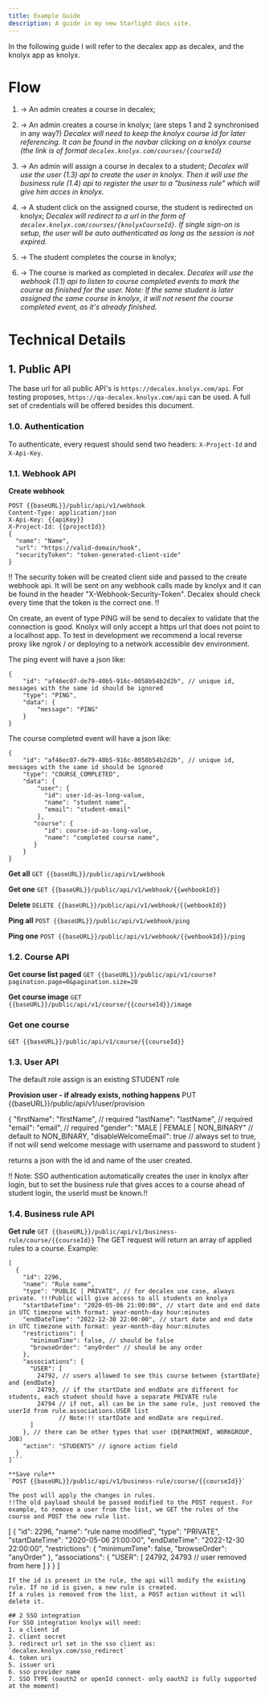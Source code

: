 ```yaml
---
title: Example Guide
description: A guide in my new Starlight docs site.
---
```


In the following guide I will refer to the decalex app as decalex, and the knolyx app as knolyx.

# Flow
1. -> An admin creates a course in decalex;
2. -> An admin creates a course in knolyx;
(are steps 1 and 2 synchronised in any way?)
_Decalex will need to keep the knolyx course id for later referencing. It can be found in the navbar clicking on a knolyx course (the link is of format `decalex.knolyx.com/courses/{courseId}`_

3. -> An admin will assign a course in decalex to a student;
_Decalex will use the user (1.3) api to create the user in knolyx. Then it will use the business rule (1.4) api to register the user to a "business rule" which will give him acces in knolyx._

4. -> A student click on the assigned course, the student is redirected on knolyx;
_Decalex will redirect to a url in the form of `decalex.knolyx.com/courses/{knolyxCourseId}`. If single sign-on is setup, the user will be auto authenticated as long as the session is not expired._

6. -> The student completes the course in knolyx;

7. -> The course is marked as completed in decalex.
_Decalex will use the webhook (1.1) api to listen to course completed events to mark the course as finished for the user. Note: If the same student is later assigned the same course in knolyx, it will not resent the course completed event, as it's already finished._

# Technical Details

## 1. Public API
The base url for all public API's is `https://decalex.knolyx.com/api`. For testing proposes, `https://qa-decalex.knolyx.com/api` can be used. A full set of credentials will be offered besides this document.

### 1.0. Authentication
To authenticate, every request should send two headers: `X-Project-Id` and `X-Api-Key`.

### 1.1. Webhook API
**Create webhook**
```
POST {{baseURL}}/public/api/v1/webhook
Content-Type: application/json
X-Api-Key: {{apiKey}}
X-Project-Id: {{projectId}}
{
  "name": "Name",
  "url": "https://valid-domain/hook",
  "securityToken": "token-generated-client-side"
}
```
!! The security token will be created client side and passed to the create webhook api. It will be sent on any webhook calls made by knolyx and it can be found in the header "X-Webhook-Security-Token". Decalex should check every time that the token is the correct one. !!

On create, an event of type PING will be send to decalex to validate that the connection is good. Knolyx will only accept a https url that does not point to a localhost app. To test in development we recommend a local reverse proxy like ngrok / or deploying to a network accessible dev environment.

The ping event will have a json like: 
```
{
    "id": "af46ec07-de79-40b5-916c-0058b54b2d2b", // unique id, messages with the same id should be ignored
    "type": "PING",
    "data": {
        "message": "PING"
    }
}
```

The course completed event will have a json like:
```
{
    "id": "af46ec07-de79-40b5-916c-0058b54b2d2b", // unique id, messages with the same id should be ignored
    "type": "COURSE_COMPLETED",
    "data": {
        "user": {
          "id": user-id-as-long-value,
          "name": "student name",
          "email": "student-email"
        },
       "course": {
          "id": course-id-as-long-value,
          "name": "completed course name",
       }
    }
}
```

**Get all**
`GET {{baseURL}}/public/api/v1/webhook`

**Get one**
`GET {{baseURL}}/public/api/v1/webhook/{{wehbookId}}`

**Delete**
`DELETE {{baseURL}}/public/api/v1/webhook/{{wehbookId}}`

**Ping all**
`POST {{baseURL}}/public/api/v1/webhook/ping`

**Ping one**
`POST {{baseURL}}/public/api/v1/webhook/{{wehbookId}}/ping`

### 1.2. Course API
**Get course list paged**
`GET {{baseURL}}/public/api/v1/course?pagination.page=0&pagination.size=20`

**Get course image**
`GET {{baseURL}}/public/api/v1/course/{{courseId}}/image`


### Get one course
`GET {{baseURL}}/public/api/v1/course/{{courseId}}`

### 1.3. User API
The default role assign is an existing STUDENT role

**Provision user - if already exists, nothing happens**
PUT {{baseURL}}/public/api/v1/user/provision

{
  "firstName": "firstName", // required
  "lastName": "lastName", // required
  "email": "email", // required
  "gender": "MALE | FEMALE | NON_BINARY" // default to NON_BINARY,
  "disableWelcomeEmail": true // always set to true, if not will send welcome message with username and password to student
}

returns a json with the id and name of the user created.

!! Note: SSO authentication automatically creates the user in knolyx after login, but to set the business rule that gives acces to a course ahead of student login, the userId must be known.!!


### 1.4. Business rule API

**Get rule**
`GET {{baseURL}}/public/api/v1/business-rule/course/{{courseId}}`
The GET request will return an array of applied rules to a course.
Example:
```
[
  {
    "id": 2296,
    "name": "Rule name",
    "type": "PUBLIC | PRIVATE", // for decalex use case, always private. !!!Public will give access to all students on knolyx
    "startDateTime": "2020-05-06 21:00:00", // start date and end date in UTC timezone with format: year-month-day hour:minutes
    "endDateTime": "2022-12-30 22:00:00", // start date and end date in UTC timezone with format: year-month-day hour:minutes
    "restrictions": {
      "minimumTime": false, // should be false
      "browseOrder": "anyOrder" // should be any order
    },
    "associations": {
      "USER": [
        24792, // users allowed to see this course between {startDate} and {endDate}
        24793, // if the startDate and endDate are different for students, each student should have a separate PRIVATE rule
        24794 // if not, all can be in the same rule, just removed the userId from rule.associations.USER list
              // Note:!! startDate and endDate are required.
      ]
    }, // there can be other types that user (DEPARTMENT, WORKGROUP, JOB)
    "action": "STUDENTS" // ignore action field
  }
]```

**Save rule**
`POST {{baseURL}}/public/api/v1/business-rule/course/{{courseId}}`

The post will apply the changes in rules. 
!!The old payload should be passed modified to the POST request. For example, to remove a user from the list, we GET the rules of the course and POST the new rule list.

```
[
  {
    "id": 2296,
    "name": "rule name modified",
    "type": "PRIVATE",
    "startDateTime": "2020-05-06 21:00:00",
    "endDateTime": "2022-12-30 22:00:00",
    "restrictions": {
      "minimumTime": false,
      "browseOrder": "anyOrder"
    },
    "associations": {
      "USER": [
        24792,
        24793 // user removed from here
      ]
    }
  }
]
```
If the id is present in the rule, the api will modify the existing rule. If no id is given, a new rule is created.
If a rules is removed from the list, a POST action without it will delete it.

## 2 SSO integration
For SSO integration knolyx will need:
1. a client id
2. client secret
3. redirect url set in the sso client as: `decalex.knolyx.com/sso_redirect`
4. token uri
5. issuer uri
6. sso provider name
7. SSO TYPE (oauth2 or openId connect- only oauth2 is fully supported at the moment)